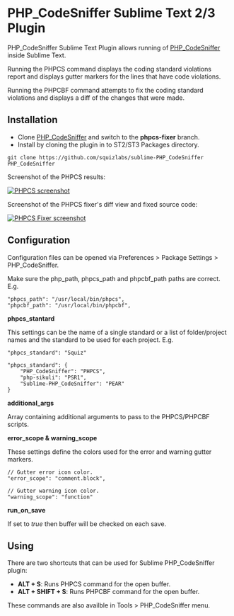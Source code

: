 PHP_CodeSniffer Sublime Text 2/3 Plugin
========================================
PHP_CodeSniffer Sublime Text Plugin allows running of [PHP_CodeSniffer](https://github.com/squizlabs/PHP_CodeSniffer) inside Sublime Text.

Running the PHPCS command displays the coding standard violations report and displays gutter markers for the lines that have code violations.

Running the PHPCBF command attempts to fix the coding standard violations and displays a diff of the changes that were made.

Installation
--------------
- Clone [PHP_CodeSniffer](https://github.com/squizlabs/PHP_CodeSniffer) and switch to the **phpcs-fixer** branch.
- Install by cloning the plugin in to ST2/ST3 Packages directory.
```
git clone https://github.com/squizlabs/sublime-PHP_CodeSniffer PHP_CodeSniffer
```

Screenshot of the PHPCS results:

<a href="http://squizlabs.github.io/sublime-PHP_CodeSniffer/sublime-phpcs-sm.png" target="_blank"><img src="http://squizlabs.github.io/sublime-PHP_CodeSniffer/sublime-phpcs-sm.png" alt="PHPCS screenshot" /></a>

Screenshot of the PHPCS fixer's diff view and fixed source code:

<a href="http://squizlabs.github.io/sublime-PHP_CodeSniffer/sublime-phpcbf.png" target="_blank"><img src="http://squizlabs.github.io/sublime-PHP_CodeSniffer/sublime-phpcbf-sm.png" alt="PHPCS Fixer screenshot" /></a>


Configuration
--------------
Configuration files can be opened via Preferences > Package Settings > PHP_CodeSniffer.

Make sure the php_path, phpcs_path and phpcbf_path paths are correct. E.g.
```
"phpcs_path": "/usr/local/bin/phpcs",
"phpcbf_path": "/usr/local/bin/phpcbf",
```


**phpcs_stantard**

This settings can be the name of a single standard or a list of folder/project names and the standard to be used for each project. E.g.
```
"phpcs_standard": "Squiz"
```
```
"phpcs_standard": {
    "PHP_CodeSniffer": "PHPCS",
    "php-sikuli": "PSR1",
    "Sublime-PHP_CodeSniffer": "PEAR"
}
```

**additional_args**

Array containing additional arguments to pass to the PHPCS/PHPCBF scripts.

**error_scope & warning_scope**

These settings define the colors used for the error and warning gutter markers.
```
// Gutter error icon color.
"error_scope": "comment.block",

// Gutter warning icon color.
"warning_scope": "function"
```

**run_on_save**

If set to *true* then buffer will be checked on each save.


Using
--------
There are two shortcuts that can be used for Sublime PHP_CodeSniffer plugin:
- **ALT + S**: Runs PHPCS command for the open buffer.
- **ALT + SHIFT + S**: Runs PHPCBF command for the open buffer.

These commands are also availble in Tools > PHP_CodeSniffer menu.